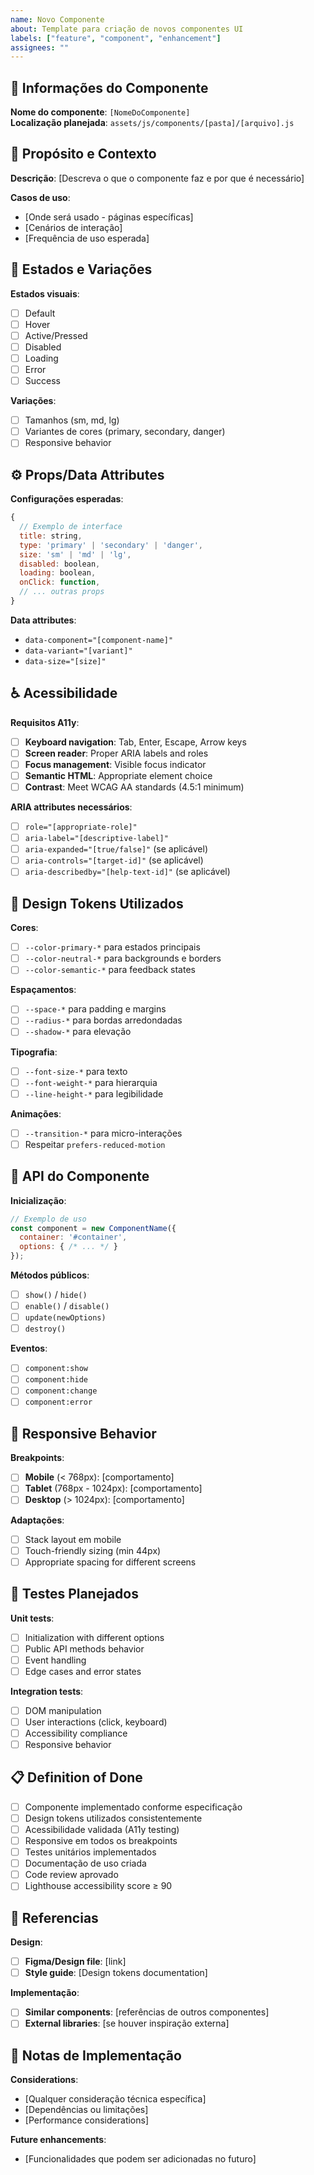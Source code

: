 ```yaml
---
name: Novo Componente
about: Template para criação de novos componentes UI
labels: ["feature", "component", "enhancement"]
assignees: ""
---
```


## 🧩 Informações do Componente

**Nome do componente**: `[NomeDoComponente]`  
**Localização planejada**: `assets/js/components/[pasta]/[arquivo].js`  

## 🎯 Propósito e Contexto

**Descrição**: [Descreva o que o componente faz e por que é necessário]

**Casos de uso**:
- [Onde será usado - páginas específicas]
- [Cenários de interação]
- [Frequência de uso esperada]

## 🎨 Estados e Variações

**Estados visuais**:
- [ ] Default
- [ ] Hover
- [ ] Active/Pressed
- [ ] Disabled
- [ ] Loading
- [ ] Error
- [ ] Success

**Variações**:
- [ ] Tamanhos (sm, md, lg)
- [ ] Variantes de cores (primary, secondary, danger)
- [ ] Responsive behavior

## ⚙️ Props/Data Attributes

**Configurações esperadas**:
```javascript
{
  // Exemplo de interface
  title: string,
  type: 'primary' | 'secondary' | 'danger',
  size: 'sm' | 'md' | 'lg',
  disabled: boolean,
  loading: boolean,
  onClick: function,
  // ... outras props
}
```

**Data attributes**:
- `data-component="[component-name]"`
- `data-variant="[variant]"`
- `data-size="[size]"`

## ♿ Acessibilidade

**Requisitos A11y**:
- [ ] **Keyboard navigation**: Tab, Enter, Escape, Arrow keys
- [ ] **Screen reader**: Proper ARIA labels and roles
- [ ] **Focus management**: Visible focus indicator
- [ ] **Semantic HTML**: Appropriate element choice
- [ ] **Contrast**: Meet WCAG AA standards (4.5:1 minimum)

**ARIA attributes necessários**:
- [ ] `role="[appropriate-role]"`
- [ ] `aria-label="[descriptive-label]"`
- [ ] `aria-expanded="[true/false]"` (se aplicável)
- [ ] `aria-controls="[target-id]"` (se aplicável)
- [ ] `aria-describedby="[help-text-id]"` (se aplicável)

## 🎨 Design Tokens Utilizados

**Cores**:
- [ ] `--color-primary-*` para estados principais
- [ ] `--color-neutral-*` para backgrounds e borders
- [ ] `--color-semantic-*` para feedback states

**Espaçamentos**:
- [ ] `--space-*` para padding e margins
- [ ] `--radius-*` para bordas arredondadas
- [ ] `--shadow-*` para elevação

**Tipografia**:
- [ ] `--font-size-*` para texto
- [ ] `--font-weight-*` para hierarquia
- [ ] `--line-height-*` para legibilidade

**Animações**:
- [ ] `--transition-*` para micro-interações
- [ ] Respeitar `prefers-reduced-motion`

## 🔧 API do Componente

**Inicialização**:
```javascript
// Exemplo de uso
const component = new ComponentName({
  container: '#container',
  options: { /* ... */ }
});
```

**Métodos públicos**:
- [ ] `show()` / `hide()`
- [ ] `enable()` / `disable()`
- [ ] `update(newOptions)`
- [ ] `destroy()`

**Eventos**:
- [ ] `component:show`
- [ ] `component:hide`
- [ ] `component:change`
- [ ] `component:error`

## 📱 Responsive Behavior

**Breakpoints**:
- [ ] **Mobile** (< 768px): [comportamento]
- [ ] **Tablet** (768px - 1024px): [comportamento]
- [ ] **Desktop** (> 1024px): [comportamento]

**Adaptações**:
- [ ] Stack layout em mobile
- [ ] Touch-friendly sizing (min 44px)
- [ ] Appropriate spacing for different screens

## 🧪 Testes Planejados

**Unit tests**:
- [ ] Initialization with different options
- [ ] Public API methods behavior
- [ ] Event handling
- [ ] Edge cases and error states

**Integration tests**:
- [ ] DOM manipulation
- [ ] User interactions (click, keyboard)
- [ ] Accessibility compliance
- [ ] Responsive behavior

## 📋 Definition of Done

- [ ] Componente implementado conforme especificação
- [ ] Design tokens utilizados consistentemente
- [ ] Acessibilidade validada (A11y testing)
- [ ] Responsive em todos os breakpoints
- [ ] Testes unitários implementados
- [ ] Documentação de uso criada
- [ ] Code review aprovado
- [ ] Lighthouse accessibility score ≥ 90

## 🔗 Referencias

**Design**:
- [ ] **Figma/Design file**: [link]
- [ ] **Style guide**: [Design tokens documentation]

**Implementação**:
- [ ] **Similar components**: [referências de outros componentes]
- [ ] **External libraries**: [se houver inspiração externa]

## 📝 Notas de Implementação

**Considerations**:
- [Qualquer consideração técnica específica]
- [Dependências ou limitações]
- [Performance considerations]

**Future enhancements**:
- [Funcionalidades que podem ser adicionadas no futuro]